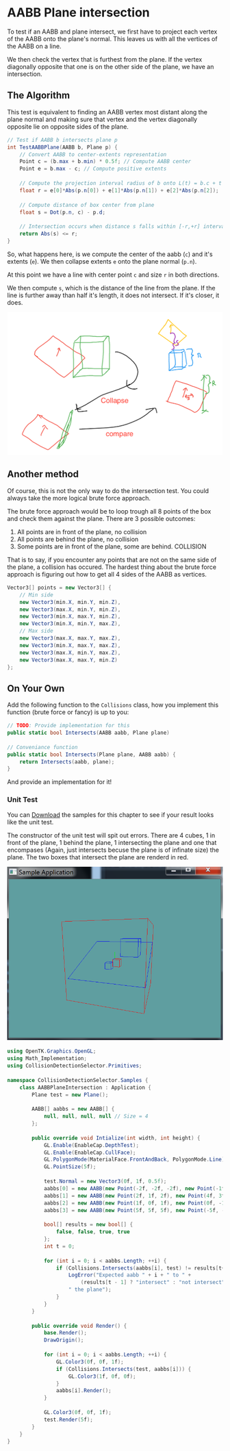 # AABB Plane intersection

To test if an AABB and plane intersect, we first have to project each vertex of the AABB onto the plane's normal. This leaves us with all the vertices of the AABB on a line.

We then check the vertex that is furthest from the plane. If the vertex diagonally opposite that one is on the other side of the plane, we have an intersection. 

## The Algorithm

This test is equivalent to finding an AABB vertex most distant along the plane
normal and making sure that vertex and the vertex diagonally opposite lie on opposite
sides of the plane.

```cs
// Test if AABB b intersects plane p
int TestAABBPlane(AABB b, Plane p) {
    // Convert AABB to center-extents representation
    Point c = (b.max + b.min) * 0.5f; // Compute AABB center
    Point e = b.max - c; // Compute positive extents
    
    // Compute the projection interval radius of b onto L(t) = b.c + t * p.n
    float r = e[0]*Abs(p.n[0]) + e[1]*Abs(p.n[1]) + e[2]*Abs(p.n[2]);
    
    // Compute distance of box center from plane
    float s = Dot(p.n, c) - p.d;
    
    // Intersection occurs when distance s falls within [-r,+r] interval
    return Abs(s) <= r;
}
```

So, what happens here, is we compute the center of the aabb (```c```) and it's extents (```e```). We then collapse extents ```e``` onto the plane normal (```p.n```). 

At this point we have a line with center point ```c``` and size ```r``` in both directions.

We then compute ```s```, which is the distance of the line from the plane. If the line is further away than half it's length, it does not intersect. If it's closer, it does.

![EXP](aww-board.png)

## Another method

Of course, this is not the only way to do the intersection test. You could always take the more logical brute force approach.

The brute force approach would be to loop trough all 8 points of the box and check them against the plane. There are 3 possible outcomes:

1) All points are in front of the plane, no collision
2) All points are behind the plane, no collision
3) Some points are in front of the plane, some are behind. COLLISION

That is to say, if you encounter any points that are not on the same side of the plane, a collision has occured. The hardest thing about the brute force approach is figuring out how to get all 4 sides of the AABB as vertices.

```cs
Vector3[] points = new Vector3[] {
    // Min side
    new Vector3(min.X, min.Y, min.Z),
    new Vector3(max.X, min.Y, min.Z),
    new Vector3(min.X, max.Y, min.Z),
    new Vector3(min.X, min.Y, max.Z),
    // Max side
    new Vector3(max.X, max.Y, max.Z),
    new Vector3(min.X, max.Y, max.Z),
    new Vector3(max.X, min.Y, max.Z),
    new Vector3(max.X, max.Y, min.Z)
};
```

## On Your Own

Add the following function to the ```Collisions``` class, how you implement this function (brute force or fancy) is up to you:

```cs
// TODO: Provide implementation for this
public static bool Intersects(AABB aabb, Plane plane) 

// Conveniance function
public static bool Intersects(Plane plane, AABB aabb) {
    return Intersects(aabb, plane);
}

```

And provide an implementation for it!

### Unit Test

You can [Download](../Samples/StaticIntersections.rar) the samples for this chapter to see if your result looks like the unit test.

The constructor of the unit test will spit out errors. There are 4 cubes, 1 in front of the plane, 1 behind the plane, 1 intersecting the plane and one that encompases (Again, just intersects becuse the plane is of infinate size) the plane. The two boxes that intersect the plane are renderd in red.

![UNIT](aabb_plane_intersection.png)

```cs
using OpenTK.Graphics.OpenGL;
using Math_Implementation;
using CollisionDetectionSelector.Primitives;

namespace CollisionDetectionSelector.Samples {
    class AABBPlaneIntersection : Application {
        Plane test = new Plane();

        AABB[] aabbs = new AABB[] {
            null, null, null, null // Size = 4
        };

        public override void Intialize(int width, int height) {
            GL.Enable(EnableCap.DepthTest);
            GL.Enable(EnableCap.CullFace);
            GL.PolygonMode(MaterialFace.FrontAndBack, PolygonMode.Line);
            GL.PointSize(5f);

            test.Normal = new Vector3(0f, 1f, 0.5f);
            aabbs[0] = new AABB(new Point(-2f, -2f, -2f), new Point(-1f, -1f, -1f));
            aabbs[1] = new AABB(new Point(2f, 1f, 2f), new Point(4f, 3f, 4f));
            aabbs[2] = new AABB(new Point(1f, 0f, 1f), new Point(0f, -1f, 0f));
            aabbs[3] = new AABB(new Point(5f, 5f, 5f), new Point(-5f, -5f, -5f));

            bool[] results = new bool[] {
                false, false, true, true
            };
            int t = 0;

            for (int i = 0; i < aabbs.Length; ++i) {
                if (Collisions.Intersects(aabbs[i], test) != results[t++]) {
                    LogError("Expected aabb " + i + " to " +
                        (results[t - 1] ? "intersect" : "not intersect") +
                    " the plane");
                }
            }
        }

        public override void Render() {
            base.Render();
            DrawOrigin();

            for (int i = 0; i < aabbs.Length; ++i) {
                GL.Color3(0f, 0f, 1f);
                if (Collisions.Intersects(test, aabbs[i])) {
                    GL.Color3(1f, 0f, 0f);
                }
                aabbs[i].Render();
            }

            GL.Color3(0f, 0f, 1f);
            test.Render(5f);
        }
    }
}
```